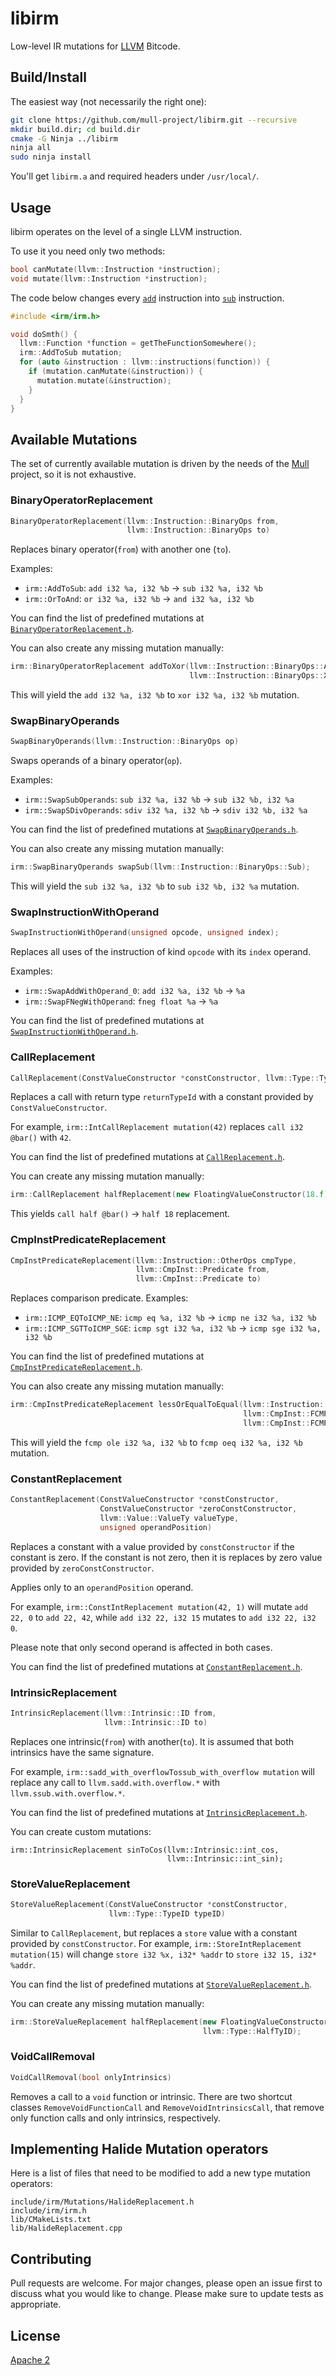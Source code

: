 # libirm

Low-level IR mutations for [LLVM](https://llvm.org) Bitcode.

## Build/Install

The easiest way (not necessarily the right one):

```bash
git clone https://github.com/mull-project/libirm.git --recursive
mkdir build.dir; cd build.dir
cmake -G Ninja ../libirm
ninja all
sudo ninja install
```

You'll get `libirm.a` and required headers under `/usr/local/`.

## Usage

libirm operates on the level of a single LLVM instruction.

To use it you need only two methods:

```c++
bool canMutate(llvm::Instruction *instruction);
void mutate(llvm::Instruction *instruction);
```

The code below changes every [`add`](https://llvm.org/docs/LangRef.html#add-instruction) instruction into [`sub`](https://llvm.org/docs/LangRef.html#sub-instruction) instruction.

```c++
#include <irm/irm.h>

void doSmth() {
  llvm::Function *function = getTheFunctionSomewhere();
  irm::AddToSub mutation;
  for (auto &instruction : llvm::instructions(function)) {
    if (mutation.canMutate(&instruction)) {
      mutation.mutate(&instruction);
    }
  }
}
```

## Available Mutations

The set of currently available mutation is driven by the needs of the [Mull](https://github.com/mull-project/mull) project,
so it is not exhaustive.

### BinaryOperatorReplacement

```c++
BinaryOperatorReplacement(llvm::Instruction::BinaryOps from,
                          llvm::Instruction::BinaryOps to)
```

Replaces binary operator(`from`) with another one (`to`).

Examples:

 - `irm::AddToSub`: `add i32 %a, i32 %b` -> `sub i32 %a, i32 %b`
 - `irm::OrToAnd`: `or i32 %a, i32 %b` -> `and i32 %a, i32 %b`

You can find the list of predefined mutations at [`BinaryOperatorReplacement.h`](include/irm/Mutations/BinaryOperatorReplacement.h).

You can also create any missing mutation manually:

```c++
irm::BinaryOperatorReplacement addToXor(llvm::Instruction::BinaryOps::Add,
                                        llvm::Instruction::BinaryOps::Xor);
```

This will yield the `add i32 %a, i32 %b` to `xor i32 %a, i32 %b` mutation.

### SwapBinaryOperands

```c++
SwapBinaryOperands(llvm::Instruction::BinaryOps op)
```

Swaps operands of a binary operator(`op`).

Examples:

 - `irm::SwapSubOperands`: `sub i32 %a, i32 %b` -> `sub i32 %b, i32 %a`
 - `irm::SwapSDivOperands`: `sdiv i32 %a, i32 %b` -> `sdiv i32 %b, i32 %a`

You can find the list of predefined mutations at [`SwapBinaryOperands.h`](include/irm/Mutations/SwapBinaryOperands.h).

You can also create any missing mutation manually:

```c++
irm::SwapBinaryOperands swapSub(llvm::Instruction::BinaryOps::Sub);
```

This will yield the `sub i32 %a, i32 %b` to `sub i32 %b, i32 %a` mutation.

### SwapInstructionWithOperand

```c++
SwapInstructionWithOperand(unsigned opcode, unsigned index);
```

Replaces all uses of the instruction of kind `opcode` with its `index` operand.

Examples:

 - `irm::SwapAddWithOperand_0`: `add i32 %a, i32 %b` -> `%a`
 - `irm::SwapFNegWithOperand`: `fneg float %a` -> `%a`

You can find the list of predefined mutations at [`SwapInstructionWithOperand.h`](include/irm/Mutations/SwapInstructionWithOperand.h).

### CallReplacement

```c++
CallReplacement(ConstValueConstructor *constConstructor, llvm::Type::TypeID returnTypeId)
```

Replaces a call with return type `returnTypeId` with a constant provided by `ConstValueConstructor`.

For example, `irm::IntCallReplacement mutation(42)` replaces `call i32 @bar()` with `42`.

You can find the list of predefined mutations at [`CallReplacement.h`](include/irm/Mutations/CallReplacement.h).

You can create any missing mutation manually:

```c++
irm::CallReplacement halfReplacement(new FloatingValueConstructor(18.f), llvm::Type::HalfTyID);
```

This yields `call half @bar()` -> `half 18` replacement.

### CmpInstPredicateReplacement

```c++
CmpInstPredicateReplacement(llvm::Instruction::OtherOps cmpType,
                            llvm::CmpInst::Predicate from,
                            llvm::CmpInst::Predicate to)
```

Replaces comparison predicate.
Examples:

 - `irm::ICMP_EQToICMP_NE`: `icmp eq %a, i32 %b` -> `icmp ne i32 %a, i32 %b`
 - `irm::ICMP_SGTToICMP_SGE`: `icmp sgt i32 %a, i32 %b` -> `icmp sge i32 %a, i32 %b`

You can find the list of predefined mutations at [`CmpInstPredicateReplacement.h`](include/irm/Mutations/CmpInstPredicateReplacement.h).

You can also create any missing mutation manually:

```c++
irm::CmpInstPredicateReplacement lessOrEqualToEqual(llvm::Instruction::FCmp,
                                                    llvm::CmpInst::FCMP_OLE,
                                                    llvm::CmpInst::FCMP_OEQ);
```

This will yield the `fcmp ole i32 %a, i32 %b` to `fcmp oeq i32 %a, i32 %b` mutation.

### ConstantReplacement

```c++
ConstantReplacement(ConstValueConstructor *constConstructor,
                    ConstValueConstructor *zeroConstConstructor,
                    llvm::Value::ValueTy valueType,
                    unsigned operandPosition)
```

Replaces a constant with a value provided by `constConstructor` if the constant is zero. If the constant is not zero, then it is replaces by zero value provided by `zeroConstConstructor`.

Applies only to an `operandPosition` operand.

For example, `irm::ConstIntReplacement mutation(42, 1)` will mutate `add 22, 0` to `add 22, 42`, while
 `add i32 22, i32 15` mutates to `add i32 22, i32 0`.

Please note that only second operand is affected in both cases.

You can find the list of predefined mutations at [`ConstantReplacement.h`](include/irm/Mutations/ConstantReplacement.h).

### IntrinsicReplacement

```c++
IntrinsicReplacement(llvm::Intrinsic::ID from,
                     llvm::Intrinsic::ID to)
```

Replaces one intrinsic(`from`) with another(`to`). It is assumed that both intrinsics have the same signature.

For example, `irm::sadd_with_overflowTossub_with_overflow mutation` will replace any call to `llvm.sadd.with.overflow.*` with `llvm.ssub.with.overflow.*`.

You can find the list of predefined mutations at [`IntrinsicReplacement.h`](include/irm/Mutations/IntrinsicReplacement.h).

You can create custom mutations:

```
irm::IntrinsicReplacement sinToCos(llvm::Intrinsic::int_cos,
                                   llvm::Intrinsic::int_sin);
```

### StoreValueReplacement

```c++
StoreValueReplacement(ConstValueConstructor *constConstructor,
                      llvm::Type::TypeID typeID)
```

Similar to `CallReplacement`, but replaces a `store` value with a constant provided by `constConstructor`.
For example, `irm::StoreIntReplacement mutation(15)` will change `store i32 %x, i32* %addr` to `store i32 15, i32* %addr`.

You can find the list of predefined mutations at [`StoreValueReplacement.h`](include/irm/Mutations/StoreValueReplacement.h).

You can create any missing mutation manually:

```c++
irm::StoreValueReplacement halfReplacement(new FloatingValueConstructor(18.f),
                                           llvm::Type::HalfTyID);
```

### VoidCallRemoval

```c++
VoidCallRemoval(bool onlyIntrinsics)
```

Removes a call to a `void` function or intrinsic. There are two shortcut classes `RemoveVoidFunctionCall` and `RemoveVoidIntrinsicsCall`, that remove only function calls and only intrinsics, respectively.


## Implementing Halide Mutation operators
Here is a list of files that need to be modified to add a new type mutation operators:
```
include/irm/Mutations/HalideReplacement.h
include/irm/irm.h
lib/CMakeLists.txt
lib/HalideReplacement.cpp
```

## Contributing

Pull requests are welcome. For major changes, please open an issue first to discuss what you would like to change.
Please make sure to update tests as appropriate.

## License

[Apache 2](LICENSE)